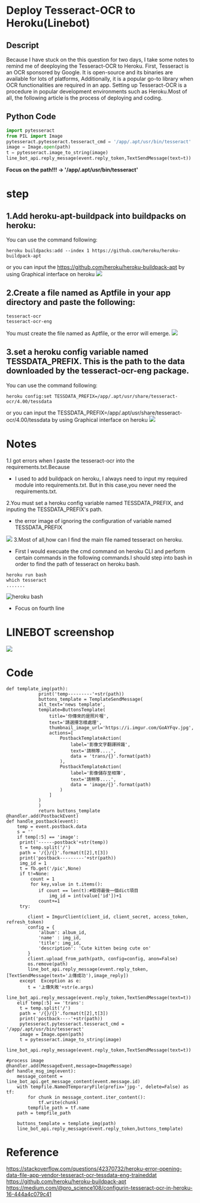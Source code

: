 Deploy Tesseract-OCR to Heroku(Linebot)
==== 

Descript
-------

Because I have stuck on the this question for two days, I take some notes to remind me of deeploying the Tesseract-OCR to Heroku. First, Tesseract is an OCR sponsored by Google. It is open-source and its binaries are available for lots of platforms, Additionally, it is a popular go-to library when OCR functionalities are required in an app. Setting up Tesseract-OCR is a procedure in popular development environments such as Heroku.Most of all, the following article is the process of deploying and coding.

Python Code
-------

```python
import pytesseract
from PIL import Image
pytesseract.pytesseract.tesseract_cmd = '/app/.apt/usr/bin/tesseract'
image = Image.open(path)
t = pytesseract.image_to_string(image)
line_bot_api.reply_message(event.reply_token,TextSendMessage(text=t))
```

**Focus on the path!!! -> '/app/.apt/usr/bin/tesseract'**

step
==== 

1.Add heroku-apt-buildpack into buildpacks on heroku:
-------
You can use the command following:
```
heroku buildpacks:add --index 1 https://github.com/heroku/heroku-buildpack-apt
```
or you can input the https://github.com/heroku/heroku-buildpack-apt by using Graphical interface on heroku
![](https://i.imgur.com/GNJGqWt.jpg"step3")



2.Create a file named as Aptfile in your app directory and paste the following:
-------
```
tesseract-ocr
tesseract-ocr-eng
```
You must create the file named as Aptfile, or the error will emerge.
![](https://i.imgur.com/dAfw6XC.jpg"step2")

3.set a heroku config variable named TESSDATA_PREFIX. This is the path to the data downloaded by the tesseract-ocr-eng package.
-------
You can use the command following:

```
heroku config:set TESSDATA_PREFIX=/app/.apt/usr/share/tesseract-ocr/4.00/tessdata
```
or you can input the TESSDATA_PREFIX=/app/.apt/usr/share/tesseract-ocr/4.00/tessdata by using Graphical interface on heroku
![](https://i.imgur.com/SrYlCC8.jpg"step3")

Notes
====

1.I got errors when I paste the tesseract-ocr into the requirements.txt.Because 

* I used to add buildpack on heroku, I always need to input my required module into requirements.txt. But in this case,you never need the requirements.txt.
      
2.You must set a heroku config variable named TESSDATA_PREFIX, and inputing the TESSDATA_PREFIX's path.

* the error image of ignoring the configuration of variable named TESSDATA_PREFIX
      
![](https://i.imgur.com/lIPGDWN.jpg"variable")
3.Most of all,how can I find the main file named tesseract on heroku.

* First I would execuate the cmd command on heroku CLI and perform certain commands in the following commands.I should step into bash in order to find the path of tesseract on heroku bash.

```
heroku run bash
which tesseract
.......
```

![](https://i.imgur.com/l8YbsmS.jpg "heroku bash")

* Focus on fourth line

LINEBOT screenshop
====
![](https://i.imgur.com/RkQOeih.jpg"LINEBOT")

Code
====

```
def template_img(path):
            print('temp---------'+str(path))
            buttons_template = TemplateSendMessage(
            alt_text='news template',
            template=ButtonsTemplate(
                title='你傳來的是照片喔',
                text='請選擇怎樣處理',
                thumbnail_image_url='https://i.imgur.com/GoAYFqv.jpg',
                actions=[
                    PostbackTemplateAction(
                        label='影像文字翻譯辨識',
                        text='請稍等....',
                        data = 'trans/{}'.format(path)
                    ),
                    PostbackTemplateAction(
                        label='影像儲存至相簿',
                        text='請稍等....',
                        data = 'image/{}'.format(path)
                    )
                ]
            )
            )
            return buttons_template
@handler.add(PostbackEvent)
def handle_postback(event):
    temp = event.postback.data
    s = ''
    if temp[:5] == 'image':
     print('------postback'+str(temp))
     t = temp.split('/')
     path = '/{}/{}'.format(t[2],t[3])
     print('postback---------'+str(path))
     img_id = 1
     t = fb.get('/pic',None)
     if t!=None:
         count = 1
         for key,value in t.items():
            if count == len(t):#取得最後一個dict項目
                img_id = int(value['id'])+1
            count+=1
     try:

        client = ImgurClient(client_id, client_secret, access_token, refresh_token)
        config = {
            'album': album_id,
            'name' : img_id,
            'title': img_id,
            'description': 'Cute kitten being cute on'
        }
        client.upload_from_path(path, config=config, anon=False)
        os.remove(path)
        line_bot_api.reply_message(event.reply_token,[TextSendMessage(text='上傳成功'),image_reply])
     except  Exception as e:
        t = '上傳失敗'+str(e.args)
        line_bot_api.reply_message(event.reply_token,TextSendMessage(text=t))
    elif temp[:5] == 'trans':
     t = temp.split('/')
     path = '/{}/{}'.format(t[2],t[3])
     print('postback----'+str(path)) 
     pytesseract.pytesseract.tesseract_cmd = '/app/.apt/usr/bin/tesseract'
     image = Image.open(path)
     t = pytesseract.image_to_string(image)
     line_bot_api.reply_message(event.reply_token,TextSendMessage(text=t))

#process image
@handler.add(MessageEvent,message=ImageMessage)
def handle_msg_img(event):
    message_content = line_bot_api.get_message_content(event.message.id)
    with tempfile.NamedTemporaryFile(prefix='jpg-', delete=False) as tf:
        for chunk in message_content.iter_content():
            tf.write(chunk)
        tempfile_path = tf.name
    path = tempfile_path

    buttons_template = template_img(path)
    line_bot_api.reply_message(event.reply_token,buttons_template)
```    
    
Reference
====
https://stackoverflow.com/questions/42370732/heroku-error-opening-data-file-app-vendor-tesseract-ocr-tessdata-eng-traineddat
<br>https://github.com/heroku/heroku-buildpack-apt
<br>https://medium.com/@pro_science108/configurin-tesseract-ocr-in-heroku-16-444a4c079c41


